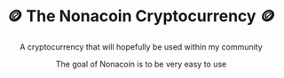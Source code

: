 <div align="center">
    <h1>🪙 The Nonacoin Cryptocurrency 🪙</h1>
</div>

<div align="center">
    <p>A cryptocurrency that will hopefully be used within my community</p>
    <p>The goal of Nonacoin is to be very easy to use</p>
    
</div>

